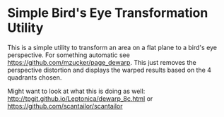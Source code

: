 # Simple Bird's Eye Transformation Utility

This is a simple utility to transform an area on a flat plane to a bird's eye perspective.
For something automatic see https://github.com/mzucker/page_dewarp. This just removes the perspective distortion and displays the warped results based on the 4 quadrants chosen.

Might want to look at what this is doing as well: http://tpgit.github.io/Leptonica/dewarp_8c.html or https://github.com/scantailor/scantailor
